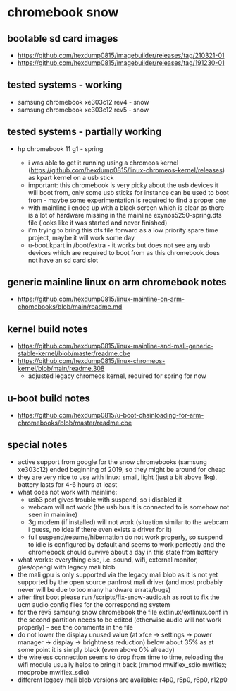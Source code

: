 # chromebook snow

## bootable sd card images

- https://github.com/hexdump0815/imagebuilder/releases/tag/210321-01
- https://github.com/hexdump0815/imagebuilder/releases/tag/191230-01

## tested systems - working

- samsung chromebook xe303c12 rev4 - snow
- samsung chromebook xe303c12 rev5 - snow

## tested systems - partially working

- hp chromebook 11 g1 - spring 

  - i was able to get it running using a chromeos kernel (https://github.com/hexdump0815/linux-chromeos-kernel/releases) as kpart kernel on a usb stick
  - important: this chromebook is very picky about the usb devices it will boot from, only some usb sticks for instance can be used to boot from - maybe some experimentation is required to find a proper one
  - with mainline i ended up with a black screen which is clear as there is a lot of hardware missing in the mainline exynos5250-spring.dts file (looks like it was started and never finished)
  - i'm trying to bring this dts file forward as a low priority spare time project, maybe it will work some day
  - u-boot.kpart in /boot/extra - it works but does not see any usb devices which are required to boot from as this chromebook does not have an sd card slot

## generic mainline linux on arm chromebook notes

- https://github.com/hexdump0815/linux-mainline-on-arm-chomebooks/blob/main/readme.md

## kernel build notes

- https://github.com/hexdump0815/linux-mainline-and-mali-generic-stable-kernel/blob/master/readme.cbe
- https://github.com/hexdump0815/linux-chromeos-kernel/blob/main/readme.308
  - adjusted legacy chromeos kernel, required for spring for now

## u-boot build notes

- https://github.com/hexdump0815/u-boot-chainloading-for-arm-chromebooks/blob/master/readme.cbe

## special notes

- active support from google for the snow chromebooks (samsung xe303c12) ended beginning of 2019, so they might be around for cheap
- they are very nice to use with linux: small, light (just a bit above 1kg), battery lasts for 4-6 hours at least
- what does not work with mainline:
  - usb3 port gives trouble with suspend, so i disabled it
  - webcam will not work (the usb bus it is connected to is somehow not seen in mainline)
  - 3g modem (if installed) will not work (situation similar to the webcam i guess, no idea if there even exists a driver for it)
  - full suspend/resume/hibernation do not work properly, so suspend to idle is configured by default and seems to work perfectly and the chromebook should survive about a day in this state from battery
- what works: everything else, i.e. sound, wifi, external monitor, gles/opengl with legacy mali blob
- the mali gpu is only supported via the legacy mali blob as it is not yet supported by the open source panfrost mali driver (and most probably never will be due to too many hardware errata/bugs)
- after first boot please run /scripts/fix-snow-audio.sh as root to fix the ucm audio config files for the corresponding system
- for the rev5 samsung snow chromebook the file extlinux/extlinux.conf in the second partition needs to be edited (otherwise audio will not work properly) - see the comments in the file
- do not lower the display unused value (at xfce -> settings -> power manager -> display -> brightness reduction) below about 35% as at some point it is simply black (even above 0% already)
- the wireless connection seems to drop from time to time, reloading the wifi module usually helps to bring it back (rmmod mwifiex_sdio mwifiex; modprobe mwifiex_sdio)
- different legacy mali blob versions are available: r4p0, r5p0, r6p0, r12p0
